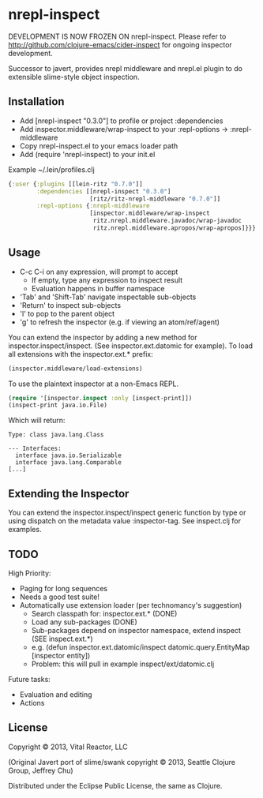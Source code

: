 nrepl-inspect
=============

DEVELOPMENT IS NOW FROZEN ON nrepl-inspect.  Please refer to http://github.com/clojure-emacs/cider-inspect for ongoing inspector development.

Successor to javert, provides nrepl middleware and nrepl.el plugin to
do extensible slime-style object inspection.

## Installation

- Add [nrepl-inspect "0.3.0"] to profile or project :dependencies
- Add inspector.middleware/wrap-inspect to your :repl-options -> :nrepl-middleware
- Copy nrepl-inspect.el to your emacs loader path 
- Add (require 'nrepl-inspect) to your init.el

Example ~/.lein/profiles.clj

```clj
{:user {:plugins [[lein-ritz "0.7.0"]]
        :dependencies [[nrepl-inspect "0.3.0"]
                       [ritz/ritz-nrepl-middleware "0.7.0"]]
        :repl-options {:nrepl-middleware
                       [inspector.middleware/wrap-inspect
                        ritz.nrepl.middleware.javadoc/wrap-javadoc
                        ritz.nrepl.middleware.apropos/wrap-apropos]}}}
```

## Usage

- C-c C-i on any expression, will prompt to accept
    - If empty, type any expression to inspect result
    - Evaluation happens in buffer namespace
- 'Tab' and 'Shift-Tab' navigate inspectable sub-objects
- 'Return' to inspect sub-objects
- 'l' to pop to the parent object
- 'g' to refresh the inspector (e.g. if viewing an atom/ref/agent)

You can extend the inspector by adding a new method for inspector.inspect/inspect.  (See inspector.ext.datomic for example).  To load all extensions with the inspector.ext.* prefix:

```clj
(inspector.middleware/load-extensions)
```

To use the plaintext inspector at a non-Emacs REPL.

```clj
(require '[inspector.inspect :only [inspect-print]])
(inspect-print java.io.File)
```
Which will return:

```
Type: class java.lang.Class

--- Interfaces: 
  interface java.io.Serializable
  interface java.lang.Comparable
[...]
```

## Extending the Inspector

You can extend the inspector.inspect/inspect generic function by type
or using dispatch on the metadata value :inspector-tag.  See
inspect.clj for examples.

## TODO

High Priority:
- Paging for long sequences
- Needs a good test suite!
- Automatically use extension loader (per technomancy's suggestion)
    - Search classpath for: inspector.ext.* (DONE)
    - Load any sub-packages (DONE)
    - Sub-packages depend on inspector namespace, extend inspect (SEE inspect.ext.*)
    - e.g. (defun inspector.ext.datomic/inspect datomic.query.EntityMap [inspector entity])
    - Problem: this will pull in example inspect/ext/datomic.clj

Future tasks:
- Evaluation and editing
- Actions


## License

Copyright © 2013, Vital Reactor, LLC

(Original Javert port of slime/swank copyright © 2013, Seattle Clojure Group, Jeffrey Chu)

Distributed under the Eclipse Public License, the same as Clojure.

